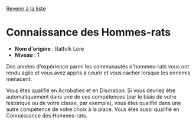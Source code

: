 [Revenir à la liste](list.md)

# Connaissance des Hommes-rats

 * **Nom d'origine** : Ratfolk Lore
 * **Niveau** : 1


<p>Des années d'expérience parmi les communautés d'hommes-rats vous ont rendu agile et vous avez appris à courir et vous cacher lorsque les ennemis menacent.</p>
<p>Vous êtes qualifié en Acrobaties et en Discration. Si vous devriez être automatiquement dans une de ces compétences (par le biais de votre historique ou de votre classe, par exemple), vous êtes qualifié dans une autre compétence de votre choix à la place. Vous êtes aussi qualifié en Connaissance des Hommes-rats.</p>